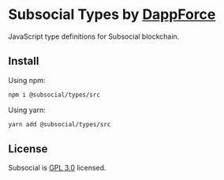 # Subsocial Types by [DappForce](https://github.com/dappforce)

JavaScript type definitions for Subsocial blockchain.

## Install

Using npm:

```bash
npm i @subsocial/types/src
```

Using yarn:

```bash
yarn add @subsocial/types/src
```

## License

Subsocial is [GPL 3.0](./LICENSE) licensed.